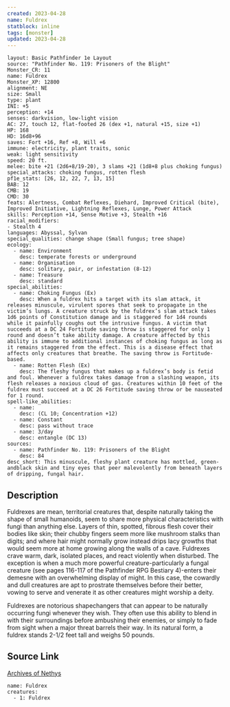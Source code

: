 ```yaml
---
created: 2023-04-28
name: Fuldrex
statblock: inline
tags: [monster]
updated: 2023-04-28
---
```

```statblock
layout: Basic Pathfinder 1e Layout
source: "Pathfinder No. 119: Prisoners of the Blight"
Monster_CR: 11
name: Fuldrex
Monster_XP: 12800
alignment: NE
size: Small
type: plant
INI: +5
perception: +14
senses: darkvision, low-light vision
AC: 27, touch 12, flat-footed 26 (dex +1, natural +15, size +1)
HP: 168
HD: 16d8+96
saves: Fort +16, Ref +8, Will +6
immune: electricity, plant traits, sonic
weak: light sensitivity
speed: 20 ft.
melee: bite +21 (2d6+8/19-20), 3 slams +21 (1d8+8 plus choking fungus)
special_attacks: choking fungus, rotten flesh
pf1e_stats: [26, 12, 22, 7, 13, 15]
BAB: 12
CMB: 19
CMD: 30
feats: Alertness, Combat Reflexes, Diehard, Improved Critical (bite), Improved Initiative, Lightning Reflexes, Lunge, Power Attack
skills: Perception +14, Sense Motive +3, Stealth +16
racial_modifiers:
- Stealth 4
languages: Abyssal, Sylvan
special_qualities: change shape (Small fungus; tree shape)
ecology:
  - name: Environment
    desc: temperate forests or underground
  - name: Organisation
    desc: solitary, pair, or infestation (8-12)
  - name: Treasure
    desc: standard
special_abilities:
  - name: Choking Fungus (Ex)
    desc: When a fuldrex hits a target with its slam attack, it releases minuscule, virulent spores that seek to propagate in the victim’s lungs. A creature struck by the fuldrex’s slam attack takes 1d6 points of Constitution damage and is staggered for 1d4 rounds while it painfully coughs out the intrusive fungus. A victim that succeeds at a DC 24 Fortitude saving throw is staggered for only 1 round and doesn’t take ability damage. A creature affected by this ability is immune to additional instances of choking fungus as long as it remains staggered from the effect. This is a disease effect that affects only creatures that breathe. The saving throw is Fortitude-based.
  - name: Rotten Flesh (Ex)
    desc: The fleshy fungus that makes up a fuldrex’s body is fetid and foul. Whenever a fuldrex takes damage from a slashing weapon, its flesh releases a noxious cloud of gas. Creatures within 10 feet of the fuldrex must succeed at a DC 26 Fortitude saving throw or be nauseated for 1 round.
spell-like_abilities:
  - name:
    desc: (CL 10; Concentration +12)
  - name: Constant
    desc: pass without trace
  - name: 3/day
    desc: entangle (DC 13)
sources:
  - name: Pathfinder No. 119: Prisoners of the Blight
    desc: 84
desc_short: This minuscule, fleshy plant creature has mottled, green-andblack skin and tiny eyes that peer malevolently from beneath layers of dripping, fungal hair.
```
## Description
Fuldrexes are mean, territorial creatures that, despite naturally taking the shape of small humanoids, seem to share more physical characteristics with fungi than anything else. Layers of thin, spotted, fibrous flesh cover their bodies like skin; their chubby fingers seem more like mushroom stalks than digits; and where hair might normally grow instead drips lacy growths that would seem more at home growing along the walls of a cave. Fuldrexes crave warm, dark, isolated places, and react violently when disturbed. The exception is when a much more powerful creature-particularly a fungal creature (see pages 116-117 of the Pathfinder RPG Bestiary 4)-enters their demesne with an overwhelming display of might. In this case, the cowardly and dull creatures are apt to prostrate themselves before their better, vowing to serve and venerate it as other creatures might worship a deity.

 Fuldrexes are notorious shapechangers that can appear to be naturally occurring fungi whenever they wish. They often use this ability to blend in with their surroundings before ambushing their enemies, or simply to fade from sight when a major threat barrels their way. In its natural form, a fuldrex stands 2-1/2 feet tall and weighs 50 pounds.
## Source Link
[Archives of Nethys](https://aonprd.com/MonsterDisplay.aspx?ItemName=Fuldrex)
```encounter-table
name: Fuldrex
creatures:
  - 1: Fuldrex
```
